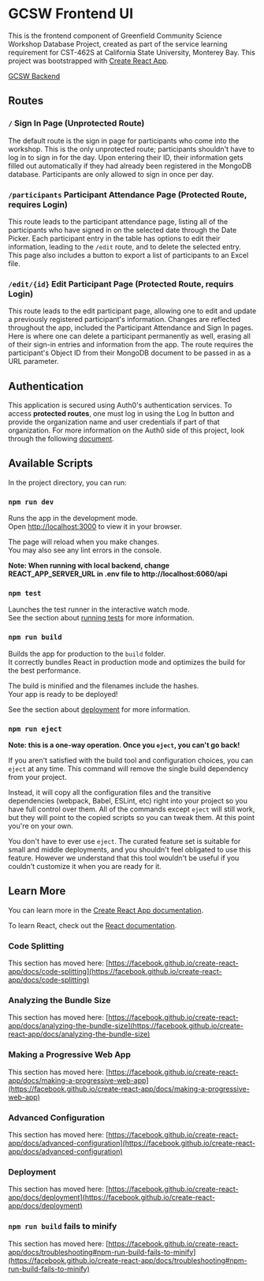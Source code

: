 # GCSW Frontend UI

This is the frontend component of Greenfield Community Science Workshop Database Project, created as part of the service learning requirement for CST-462S at California State University, Monterey Bay. This project was bootstrapped with [Create React App](https://github.com/facebook/create-react-app).

[GCSW Backend](https://github.com/PedroG1018/gcsw-backend)

## Routes

### `/` Sign In Page (Unprotected Route)

The default route is the sign in page for participants who come into the workshop. This is the only unprotected route; participants shouldn't have to log in to sign in for the day. Upon entering their ID, their information gets filled out automatically if they had already been registered in the MongoDB database. Participants are only allowed to sign in once per day.

### `/participants` Participant Attendance Page (Protected Route, requires Login)

This route leads to the participant attendance page, listing all of the participants who have signed in on the selected date through the Date Picker. Each participant entry in the table has options to edit their information, leading to the  `/edit` route, and to delete the selected entry. This page also includes a button to export a list of participants to an Excel file. 

###  `/edit/{id}` Edit Participant Page (Protected Route, requirs Login)

This route leads to the edit participant page, allowing one to edit and update a previously registered participant's information. Changes are reflected throughout the app, included the Participant Attendance and Sign In pages. Here is where one can delete a participant permanently as well, erasing all of their sign-in entries and information from the app. The route requires the participant's Object ID from their MongoDB document to be passed in as a URL parameter.

## Authentication

This application is secured using Auth0's authentication services. To access <b>protected routes</b>, one must log in using the Log In button and provide the organization name and user credentials if part of that organization. For more information on the Auth0 side of this project, look through the following [document](https://docs.google.com/document/d/102R_epOAxuB2np7ODbP_3cnQCGlsfhtwmVeDspSDnL8/edit?usp=sharing).

## Available Scripts

In the project directory, you can run:

### `npm run dev`

Runs the app in the development mode.\
Open [http://localhost:3000](http://localhost:3000) to view it in your browser.

The page will reload when you make changes.\
You may also see any lint errors in the console.

<b>Note: When running with local backend, change REACT_APP_SERVER_URL in .env file to http://localhost:6060/api</b>

### `npm test`

Launches the test runner in the interactive watch mode.\
See the section about [running tests](https://facebook.github.io/create-react-app/docs/running-tests) for more information.

### `npm run build`

Builds the app for production to the `build` folder.\
It correctly bundles React in production mode and optimizes the build for the best performance.

The build is minified and the filenames include the hashes.\
Your app is ready to be deployed!

See the section about [deployment](https://facebook.github.io/create-react-app/docs/deployment) for more information.

### `npm run eject`

**Note: this is a one-way operation. Once you `eject`, you can't go back!**

If you aren't satisfied with the build tool and configuration choices, you can `eject` at any time. This command will remove the single build dependency from your project.

Instead, it will copy all the configuration files and the transitive dependencies (webpack, Babel, ESLint, etc) right into your project so you have full control over them. All of the commands except `eject` will still work, but they will point to the copied scripts so you can tweak them. At this point you're on your own.

You don't have to ever use `eject`. The curated feature set is suitable for small and middle deployments, and you shouldn't feel obligated to use this feature. However we understand that this tool wouldn't be useful if you couldn't customize it when you are ready for it.

## Learn More

You can learn more in the [Create React App documentation](https://facebook.github.io/create-react-app/docs/getting-started).

To learn React, check out the [React documentation](https://reactjs.org/).

### Code Splitting

This section has moved here: [https://facebook.github.io/create-react-app/docs/code-splitting](https://facebook.github.io/create-react-app/docs/code-splitting)

### Analyzing the Bundle Size

This section has moved here: [https://facebook.github.io/create-react-app/docs/analyzing-the-bundle-size](https://facebook.github.io/create-react-app/docs/analyzing-the-bundle-size)

### Making a Progressive Web App

This section has moved here: [https://facebook.github.io/create-react-app/docs/making-a-progressive-web-app](https://facebook.github.io/create-react-app/docs/making-a-progressive-web-app)

### Advanced Configuration

This section has moved here: [https://facebook.github.io/create-react-app/docs/advanced-configuration](https://facebook.github.io/create-react-app/docs/advanced-configuration)

### Deployment

This section has moved here: [https://facebook.github.io/create-react-app/docs/deployment](https://facebook.github.io/create-react-app/docs/deployment)

### `npm run build` fails to minify

This section has moved here: [https://facebook.github.io/create-react-app/docs/troubleshooting#npm-run-build-fails-to-minify](https://facebook.github.io/create-react-app/docs/troubleshooting#npm-run-build-fails-to-minify)
